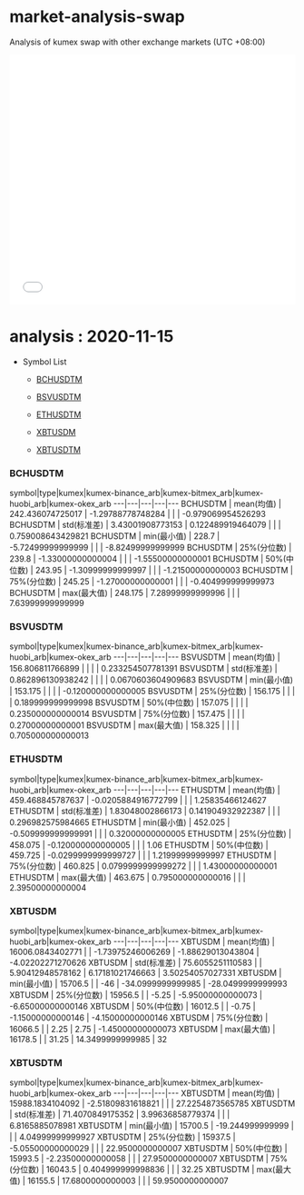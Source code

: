 # market-analysis-swap
Analysis of kumex swap with other exchange markets (UTC +08:00)

<iframe width="100%" height="440" src="./data.html" frameborder="no" border="0" scrolling="no"></iframe>

# analysis : 2020-11-15
* Symbol List

  * [BCHUSDTM](#bchusdtm)

  * [BSVUSDTM](#bsvusdtm)

  * [ETHUSDTM](#ethusdtm)

  * [XBTUSDM](#xbtusdm)

  * [XBTUSDTM](#xbtusdtm)


### BCHUSDTM

symbol|type|kumex|kumex-binance_arb|kumex-bitmex_arb|kumex-huobi_arb|kumex-okex_arb
---|---|---|---|---
BCHUSDTM | mean(均值) | 242.436074725017 | -1.29788778748284 |  |  | -0.979069954526293
BCHUSDTM | std(标准差) | 3.43001908773153 | 0.122489919464079 |  |  | 0.759008643429821
BCHUSDTM | min(最小值) | 228.7 | -5.72499999999999 |  |  | -8.82499999999999
BCHUSDTM | 25%(分位数) | 239.8 | -1.33000000000004 |  |  | -1.55500000000001
BCHUSDTM | 50%(中位数) | 243.95 | -1.30999999999997 |  |  | -1.21500000000003
BCHUSDTM | 75%(分位数) | 245.25 | -1.27000000000001 |  |  | -0.404999999999973
BCHUSDTM | max(最大值) | 248.175 | 7.28999999999996 |  |  | 7.63999999999999


### BSVUSDTM

symbol|type|kumex|kumex-binance_arb|kumex-bitmex_arb|kumex-huobi_arb|kumex-okex_arb
---|---|---|---|---
BSVUSDTM | mean(均值) | 156.806811766899 |  |  |  | 0.233254507781391
BSVUSDTM | std(标准差) | 0.862896130938242 |  |  |  | 0.0670603604909683
BSVUSDTM | min(最小值) | 153.175 |  |  |  | -0.120000000000005
BSVUSDTM | 25%(分位数) | 156.175 |  |  |  | 0.189999999999998
BSVUSDTM | 50%(中位数) | 157.075 |  |  |  | 0.235000000000014
BSVUSDTM | 75%(分位数) | 157.475 |  |  |  | 0.27000000000001
BSVUSDTM | max(最大值) | 158.325 |  |  |  | 0.705000000000013


### ETHUSDTM

symbol|type|kumex|kumex-binance_arb|kumex-bitmex_arb|kumex-huobi_arb|kumex-okex_arb
---|---|---|---|---
ETHUSDTM | mean(均值) | 459.468845787637 | -0.0205884916772799 |  |  | 1.25835466124627
ETHUSDTM | std(标准差) | 1.83048002866173 | 0.141904932922387 |  |  | 0.296982575984665
ETHUSDTM | min(最小值) | 452.025 | -0.509999999999991 |  |  | 0.32000000000005
ETHUSDTM | 25%(分位数) | 458.075 | -0.120000000000005 |  |  | 1.06
ETHUSDTM | 50%(中位数) | 459.725 | -0.0299999999999727 |  |  | 1.21999999999997
ETHUSDTM | 75%(分位数) | 460.825 | 0.0799999999999272 |  |  | 1.43000000000001
ETHUSDTM | max(最大值) | 463.675 | 0.795000000000016 |  |  | 2.39500000000004


### XBTUSDM

symbol|type|kumex|kumex-binance_arb|kumex-bitmex_arb|kumex-huobi_arb|kumex-okex_arb
---|---|---|---|---
XBTUSDM | mean(均值) | 16006.0843402771 |  | -1.73975246006269 | -1.88629013043804 | -4.02202271270626
XBTUSDM | std(标准差) | 75.6055251110583 |  | 5.90412948578162 | 6.17181021746663 | 3.50254057027331
XBTUSDM | min(最小值) | 15706.5 |  | -46 | -34.0999999999985 | -28.0499999999993
XBTUSDM | 25%(分位数) | 15956.5 |  | -5.25 | -5.95000000000073 | -6.65000000000146
XBTUSDM | 50%(中位数) | 16012.5 |  | -0.75 | -1.15000000000146 | -4.15000000000146
XBTUSDM | 75%(分位数) | 16066.5 |  | 2.25 | 2.75 | -1.45000000000073
XBTUSDM | max(最大值) | 16178.5 |  | 31.25 | 14.3499999999985 | 32


### XBTUSDTM

symbol|type|kumex|kumex-binance_arb|kumex-bitmex_arb|kumex-huobi_arb|kumex-okex_arb
---|---|---|---|---
XBTUSDTM | mean(均值) | 15988.1834104092 | -2.51809831618821 |  |  | 27.2254873565785
XBTUSDTM | std(标准差) | 71.4070849175352 | 3.99636858779374 |  |  | 6.8165885078981
XBTUSDTM | min(最小值) | 15700.5 | -19.244999999999 |  |  | 4.04999999999927
XBTUSDTM | 25%(分位数) | 15937.5 | -5.05500000000029 |  |  | 22.9500000000007
XBTUSDTM | 50%(中位数) | 15993.5 | -2.23500000000058 |  |  | 27.9500000000007
XBTUSDTM | 75%(分位数) | 16043.5 | 0.404999999998836 |  |  | 32.25
XBTUSDTM | max(最大值) | 16155.5 | 17.6800000000003 |  |  | 59.9500000000007

